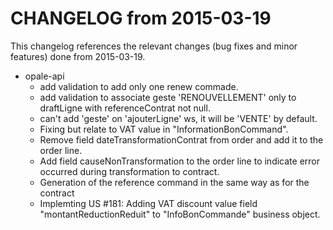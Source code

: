 CHANGELOG from 2015-03-19
===================

This changelog references the relevant changes (bug fixes and minor features) done from 2015-03-19.


   * opale-api
      * add validation to add only one renew commade.
      * add validation to associate geste 'RENOUVELLEMENT' only to draftLigne with referenceContrat not null.
	  * can't add 'geste' on 'ajouterLigne' ws, it will be 'VENTE' by default.
	  * Fixing but relate to VAT value in "InformationBonCommand".
	  * Remove field dateTransformationContrat from order and add it to the order line.
	  * Add field causeNonTransformation to the order line to indicate error occurred during transformation to contract.
	  * Generation of the reference command in the same way as for the contract
	  * Implemting US #181: Adding VAT discount value field "montantReductionReduit" to "InfoBonCommande" business object.
